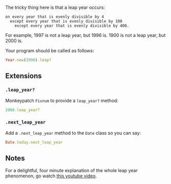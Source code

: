 The tricky thing here is that a leap year occurs:

```plain
on every year that is evenly divisible by 4
  except every year that is evenly divisible by 100
    except every year that is evenly divisible by 400.
```

For example, 1997 is not a leap year, but 1996 is.
1900 is not a leap year, but 2000 is.

Your program should be called as follows:

```ruby
Year.new(1996).leap?
```
## Extensions

### `.leap_year?`

Monkeypatch `Fixnum` to provide a `leap_year?` method:

```ruby
2000.leap_year?
```

### `.next_leap_year`

Add a `.next_leap_year` method to the `Date` class so you can say:

```ruby
Date.today.next_leap_year
```

## Notes

For a delightful, four minute explanation of the whole leap year phenomenon, go watch [this youtube video](http://www.youtube.com/watch?v=xX96xng7sAE).
